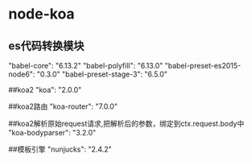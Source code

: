 # node-koa

## es代码转换模块
"babel-core": "6.13.2"
"babel-polyfill": "6.13.0"
"babel-preset-es2015-node6": "0.3.0"
"babel-preset-stage-3": "6.5.0"

##koa2
"koa": "2.0.0"

##koa2路由
"koa-router": "7.0.0"

##koa2解析原始request请求,把解析后的参数，绑定到ctx.request.body中
"koa-bodyparser": "3.2.0"

##模板引擎
"nunjucks": "2.4.2"